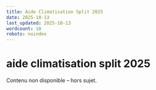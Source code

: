 ```yaml
---
title: Aide Climatisation Split 2025
date: 2025-10-13
last_updated: 2025-10-13
wordcount: 10
robots: noindex
---
```


# aide climatisation split 2025

Contenu non disponible – hors sujet.
